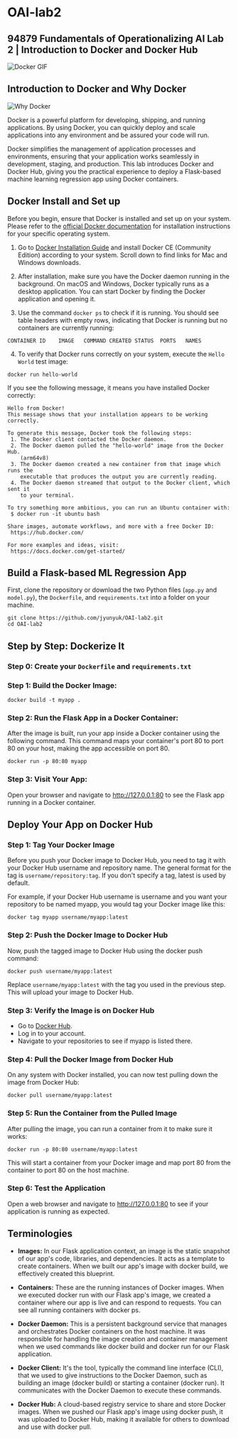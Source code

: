 # OAI-lab2

## 94879 Fundamentals of Operationalizing AI Lab 2 | Introduction to Docker and Docker Hub

![Docker GIF](docker_meme/dockergif.gif)

## Introduction to Docker and Why Docker

![Why Docker](docker_meme/whydocker.png)

Docker is a powerful platform for developing, shipping, and running applications. By using Docker, you can quickly deploy and scale applications into any environment and be assured your code will run.

Docker simplifies the management of application processes and environments, ensuring that your application works seamlessly in development, staging, and production. This lab introduces Docker and Docker Hub, giving you the practical experience to deploy a Flask-based machine learning regression app using Docker containers.

## Docker Install and Set up

Before you begin, ensure that Docker is installed and set up on your system. Please refer to the [official Docker documentation](https://docs.docker.com/get-docker/) for installation instructions for your specific operating system.

1. Go to [Docker Installation Guide](https://docs.docker.com/install/) and install Docker CE (Community Edition) according to your system. Scroll down to find links for Mac and Windows downloads.

2. After installation, make sure you have the Docker daemon running in the background. On macOS and Windows, Docker typically runs as a desktop application. You can start Docker by finding the Docker application and opening it.

3. Use the command `docker ps` to check if it is running. You should see table headers with empty rows, indicating that Docker is running but no containers are currently running:

```
CONTAINER ID    IMAGE   COMMAND CREATED STATUS  PORTS   NAMES
```

4. To verify that Docker runs correctly on your system, execute the  `Hello World` test image:

```
docker run hello-world
```
If you see the following message, it means you have installed Docker correctly:
```
Hello from Docker!
This message shows that your installation appears to be working correctly.

To generate this message, Docker took the following steps:
 1. The Docker client contacted the Docker daemon.
 2. The Docker daemon pulled the "hello-world" image from the Docker Hub.
    (arm64v8)
 3. The Docker daemon created a new container from that image which runs the
    executable that produces the output you are currently reading.
 4. The Docker daemon streamed that output to the Docker client, which sent it
    to your terminal.

To try something more ambitious, you can run an Ubuntu container with:
 $ docker run -it ubuntu bash

Share images, automate workflows, and more with a free Docker ID:
 https://hub.docker.com/

For more examples and ideas, visit:
 https://docs.docker.com/get-started/
```


## Build a Flask-based ML Regression App

First, clone the repository or download the two Python files (`app.py` and `model.py`), the `Dockerfile`, and `requirements.txt` into a folder on your machine.

```
git clone https://github.com/jyunyuk/OAI-lab2.git
cd OAI-lab2
```

## Step by Step: Dockerize It
### Step 0: Create your `Dockerfile` and `requirements.txt`
### Step 1: Build the Docker Image:
```
docker build -t myapp .
```

### Step 2: Run the Flask App in a Docker Container:
After the image is built, run your app inside a Docker container using the following command. This command maps your container's port 80 to port 80 on your host, making the app accessible on port 80.
```
docker run -p 80:80 myapp
```

### Step 3: Visit Your App:
Open your browser and navigate to http://127.0.0.1:80 to see the Flask app running in a Docker container.

## Deploy Your App on Docker Hub
### Step 1: Tag Your Docker Image
Before you push your Docker image to Docker Hub, you need to tag it with your Docker Hub username and repository name. The general format for the tag is `username/repository:tag`. If you don't specify a tag, latest is used by default.

For example, if your Docker Hub username is username and you want your repository to be named myapp, you would tag your Docker image like this:
```
docker tag myapp username/myapp:latest
```

### Step 2: Push the Docker Image to Docker Hub
Now, push the tagged image to Docker Hub using the docker push command:
```
docker push username/myapp:latest
```
Replace  `username/myapp:latest` with the tag you used in the previous step. This will upload your image to Docker Hub.



### Step 3: Verify the Image is on Docker Hub
- Go to [Docker Hub](https://hub.docker.com/).
- Log in to your account.
- Navigate to your repositories to see if myapp is listed there.
  
  
  
### Step 4: Pull the Docker Image from Docker Hub
On any system with Docker installed, you can now test pulling down the image from Docker Hub:
```
docker pull username/myapp:latest
```

### Step 5: Run the Container from the Pulled Image
After pulling the image, you can run a container from it to make sure it works:
```
docker run -p 80:80 username/myapp:latest
```
This will start a container from your Docker image and map port 80 from the container to port 80 on the host machine.



### Step 6: Test the Application
Open a web browser and navigate to http://127.0.0.1:80 to see if your application is running as expected.


## Terminologies
- **Images:** In our Flask application context, an image is the static snapshot of our app's code, libraries, and dependencies. It acts as a template to create containers. When we built our app's image with docker build, we effectively created this blueprint.

- **Containers:** These are the running instances of Docker images. When we executed docker run with our Flask app's image, we created a container where our app is live and can respond to requests. You can see all running containers with docker ps.

- **Docker Daemon:** This is a persistent background service that manages and orchestrates Docker containers on the host machine. It was responsible for handling the image creation and container management when we used commands like docker build and docker run for our Flask application.

- **Docker Client:** It's the tool, typically the command line interface (CLI), that we used to give instructions to the Docker Daemon, such as building an image (docker build) or starting a container (docker run). It communicates with the Docker Daemon to execute these commands.

- **Docker Hub:** A cloud-based registry service to share and store Docker images. When we pushed our Flask app's image using docker push, it was uploaded to Docker Hub, making it available for others to download and use with docker pull.
